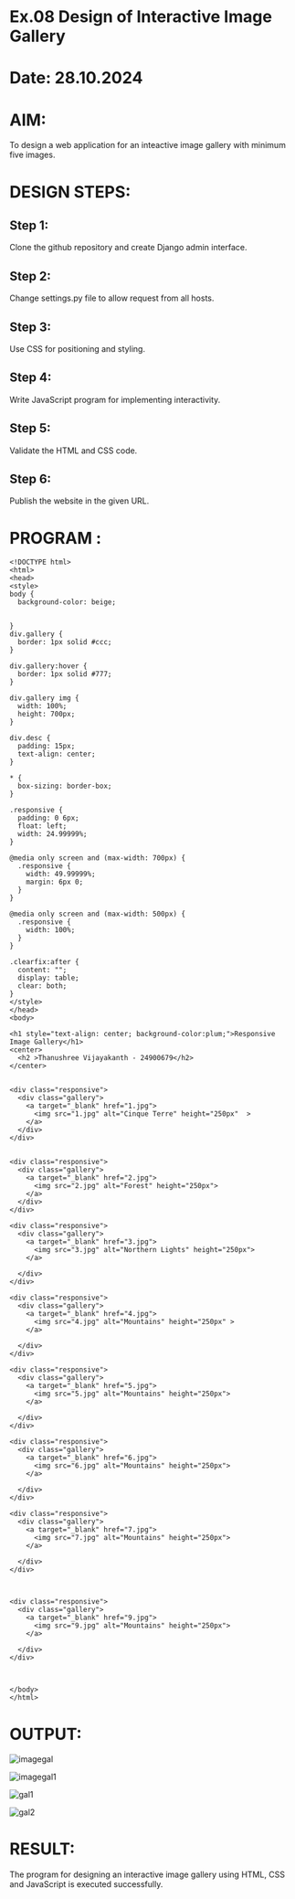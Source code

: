 # Ex.08 Design of Interactive Image Gallery
# Date: 28.10.2024
# AIM:
To design a web application for an inteactive image gallery with minimum five images.

# DESIGN STEPS:
## Step 1:
Clone the github repository and create Django admin interface.

## Step 2:
Change settings.py file to allow request from all hosts.

## Step 3:
Use CSS for positioning and styling.

## Step 4:
Write JavaScript program for implementing interactivity.

## Step 5:
Validate the HTML and CSS code.

## Step 6:
Publish the website in the given URL.

# PROGRAM :
```
<!DOCTYPE html>
<html>
<head>
<style>
body {
  background-color: beige;


}
div.gallery {
  border: 1px solid #ccc;
}

div.gallery:hover {
  border: 1px solid #777;
}

div.gallery img {
  width: 100%;
  height: 700px;
}

div.desc {
  padding: 15px;
  text-align: center;
}

* {
  box-sizing: border-box;
}

.responsive {
  padding: 0 6px;
  float: left;
  width: 24.99999%;
}

@media only screen and (max-width: 700px) {
  .responsive {
    width: 49.99999%;
    margin: 6px 0;
  }
}

@media only screen and (max-width: 500px) {
  .responsive {
    width: 100%;
  }
}

.clearfix:after {
  content: "";
  display: table;
  clear: both;
}
</style>
</head>
<body>

<h1 style="text-align: center; background-color:plum;">Responsive Image Gallery</h1>
<center>
  <h2 >Thanushree Vijayakanth - 24900679</h2>
</center>


<div class="responsive">
  <div class="gallery">
    <a target="_blank" href="1.jpg">
      <img src="1.jpg" alt="Cinque Terre" height="250px"  >
    </a>
  </div>
</div>


<div class="responsive">
  <div class="gallery">
    <a target="_blank" href="2.jpg">
      <img src="2.jpg" alt="Forest" height="250px">
    </a>
  </div>
</div>

<div class="responsive">
  <div class="gallery">
    <a target="_blank" href="3.jpg">
      <img src="3.jpg" alt="Northern Lights" height="250px">
    </a>

  </div>
</div>

<div class="responsive">
  <div class="gallery">
    <a target="_blank" href="4.jpg">
      <img src="4.jpg" alt="Mountains" height="250px" >
    </a>

  </div>
</div>

<div class="responsive">
  <div class="gallery">
    <a target="_blank" href="5.jpg">
      <img src="5.jpg" alt="Mountains" height="250px">
    </a>

  </div>
</div>

<div class="responsive">
  <div class="gallery">
    <a target="_blank" href="6.jpg">
      <img src="6.jpg" alt="Mountains" height="250px">
    </a>

  </div>
</div>

<div class="responsive">
  <div class="gallery">
    <a target="_blank" href="7.jpg">
      <img src="7.jpg" alt="Mountains" height="250px">
    </a>

  </div>
</div>



<div class="responsive">
  <div class="gallery">
    <a target="_blank" href="9.jpg">
      <img src="9.jpg" alt="Mountains" height="250px">
    </a>

  </div>
</div>



</body>
</html>
```
# OUTPUT:
![imagegal](https://github.com/user-attachments/assets/2eee12ef-74f4-45cf-a353-710567a423ac)

![imagegal1](https://github.com/user-attachments/assets/b58c4364-990a-442c-9877-a5a3e14993e3)

![gal1](https://github.com/user-attachments/assets/1642f795-a4fa-44e1-b531-ed16f5900510)

![gal2](https://github.com/user-attachments/assets/f0da6f58-6b4b-4bc7-b881-bf93c20a3056)


# RESULT:
The program for designing an interactive image gallery using HTML, CSS and JavaScript is executed successfully.
